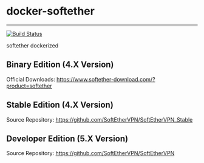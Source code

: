 # docker-softether
---

[![Build Status](https://gitlab.com/xiaxy/docker-softether/badges/develop/build.svg)](https://gitlab.com/xiaxy/docker-softether/pipelines)

softether dockerized

## Binary Edition (4.X Version)
Official Downloads: https://www.softether-download.com/?product=softether

## Stable Edition (4.X Version)
Source Repository: https://github.com/SoftEtherVPN/SoftEtherVPN_Stable

## Developer Edition (5.X Version)
Source Repository:
https://github.com/SoftEtherVPN/SoftEtherVPN
